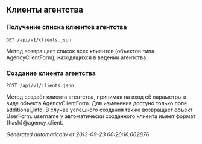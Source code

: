 ## Клиенты агентства


### Получение списка клиентов агентства
`GET /api/v1/clients.json`

Метод возвращает список всех клиентов (объектов типа AgencyClientForm), находящихся в ведении агентства.


### Создание клиента агентства
`POST /api/v1/clients.json`

Метод создаёт клиента агентства, принимая на вход её параметры в виде
объекта AgencyClientForm. Для изменения достуно только поле additional_info.
В случае успешного создания также возвращает объект UserForm. username у
автоматически созданного клиента имеет формат {hash}@agency_client.

*Generated automatically at 2013-09-23 00:26:16.062876*